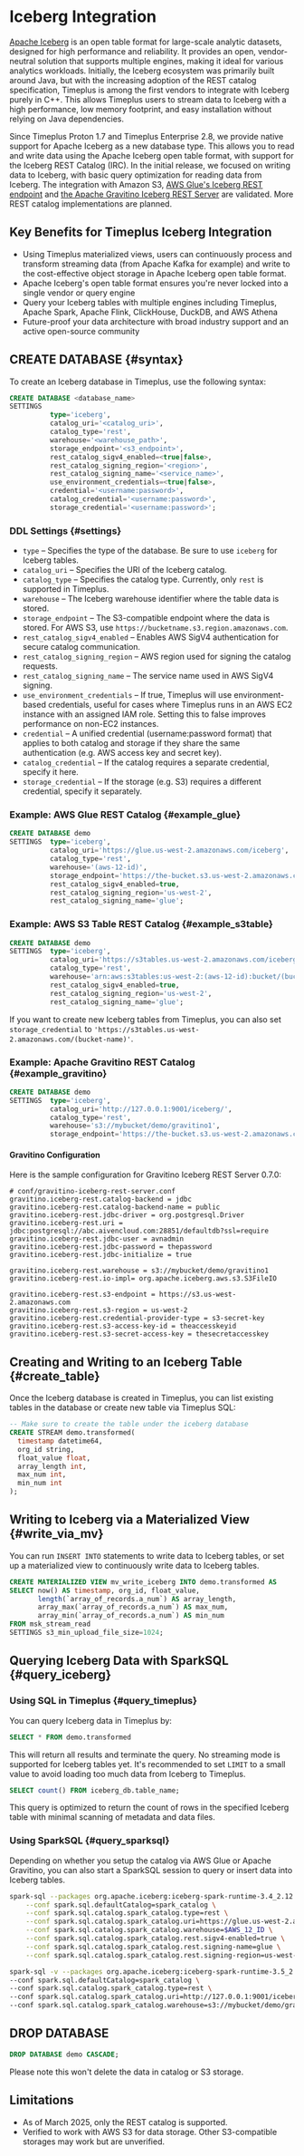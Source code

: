 # Iceberg Integration

[Apache Iceberg](https://iceberg.apache.org/) is an open table format for large-scale analytic datasets, designed for high performance and reliability. It provides an open, vendor-neutral solution that supports multiple engines, making it ideal for various analytics workloads. Initially, the Iceberg ecosystem was primarily built around Java, but with the increasing adoption of the REST catalog specification, Timeplus is among the first vendors to integrate with Iceberg purely in C++. This allows Timeplus users to stream data to Iceberg with a high performance, low memory footprint, and easy installation without relying on Java dependencies.

Since Timeplus Proton 1.7 and Timeplus Enterprise 2.8, we provide native support for Apache Iceberg as a new database type. This allows you to read and write data using the Apache Iceberg open table format, with support for the Iceberg REST Catalog (IRC). In the initial release, we focused on writing data to Iceberg, with basic query optimization for reading data from Iceberg. The integration with Amazon S3, [AWS Glue's Iceberg REST endpoint](https://docs.aws.amazon.com/glue/latest/dg/connect-glu-iceberg-rest.html) and [the Apache Gravitino Iceberg REST Server](https://gravitino.apache.org/docs/0.8.0-incubating/iceberg-rest-service) are validated. More REST catalog implementations are planned.

## Key Benefits for Timeplus Iceberg Integration

- Using Timeplus materialized views, users can continuously process and transform streaming data (from Apache Kafka for example) and write to the cost-effective object storage in Apache Iceberg open table format.
- Apache Iceberg's open table format ensures you're never locked into a single vendor or query engine
- Query your Iceberg tables with multiple engines including Timeplus, Apache Spark, Apache Flink, ClickHouse, DuckDB, and AWS Athena
- Future-proof your data architecture with broad industry support and an active open-source community

## CREATE DATABASE {#syntax}

To create an Iceberg database in Timeplus, use the following syntax:

```sql
CREATE DATABASE <database_name>
SETTINGS
          type='iceberg',
          catalog_uri='<catalog_uri>',
          catalog_type='rest',
          warehouse='<warehouse_path>',
          storage_endpoint='<s3_endpoint>',
          rest_catalog_sigv4_enabled=<true|false>,
          rest_catalog_signing_region='<region>',
          rest_catalog_signing_name='<service_name>',
          use_environment_credentials=<true|false>,
          credential='<username:password>',
          catalog_credential='<username:password>',
          storage_credential='<username:password>';
```

### DDL Settings {#settings}

- `type` – Specifies the type of the database. Be sure to use `iceberg` for Iceberg tables.
- `catalog_uri` – Specifies the URI of the Iceberg catalog.
- `catalog_type` – Specifies the catalog type. Currently, only `rest` is supported in Timeplus.
- `warehouse` – The Iceberg warehouse identifier where the table data is stored.
- `storage_endpoint` – The S3-compatible endpoint where the data is stored. For AWS S3, use `https://bucketname.s3.region.amazonaws.com`.
- `rest_catalog_sigv4_enabled` – Enables AWS SigV4 authentication for secure catalog communication.
- `rest_catalog_signing_region` – AWS region used for signing the catalog requests.
- `rest_catalog_signing_name` – The service name used in AWS SigV4 signing.
- `use_environment_credentials` – If true, Timeplus will use environment-based credentials, useful for cases where Timeplus runs in an AWS EC2 instance with an assigned IAM role. Setting this to false improves performance on non-EC2 instances.
- `credential` – A unified credential (username:password format) that applies to both catalog and storage if they share the same authentication (e.g. AWS access key and secret key).
- `catalog_credential` – If the catalog requires a separate credential, specify it here.
- `storage_credential` – If the storage (e.g. S3) requires a different credential, specify it separately.

### Example: AWS Glue REST Catalog {#example_glue}

```sql
CREATE DATABASE demo
SETTINGS  type='iceberg',
          catalog_uri='https://glue.us-west-2.amazonaws.com/iceberg',
          catalog_type='rest',
          warehouse='(aws-12-id)',
          storage_endpoint='https://the-bucket.s3.us-west-2.amazonaws.com',
          rest_catalog_sigv4_enabled=true,
          rest_catalog_signing_region='us-west-2',
          rest_catalog_signing_name='glue';
```

### Example: AWS S3 Table REST Catalog {#example_s3table}

```sql
CREATE DATABASE demo
SETTINGS  type='iceberg',
          catalog_uri='https://s3tables.us-west-2.amazonaws.com/iceberg',
          catalog_type='rest',
          warehouse='arn:aws:s3tables:us-west-2:(aws-12-id):bucket/(bucket-name)',
          rest_catalog_sigv4_enabled=true,
          rest_catalog_signing_region='us-west-2',
          rest_catalog_signing_name='glue';
```

If you want to create new Iceberg tables from Timeplus, you can also set `storage_credential` to `'https://s3tables.us-west-2.amazonaws.com/(bucket-name)'`.

### Example: Apache Gravitino REST Catalog {#example_gravitino}

```sql
CREATE DATABASE demo
SETTINGS  type='iceberg',
          catalog_uri='http://127.0.0.1:9001/iceberg/',
          catalog_type='rest',
          warehouse='s3://mybucket/demo/gravitino1',
          storage_endpoint='https://the-bucket.s3.us-west-2.amazonaws.com';
```

#### Gravitino Configuration
Here is the sample configuration for Gravitino Iceberg REST Server 0.7.0:

```properties
# conf/gravitino-iceberg-rest-server.conf
gravitino.iceberg-rest.catalog-backend = jdbc
gravitino.iceberg-rest.catalog-backend-name = public
gravitino.iceberg-rest.jdbc-driver = org.postgresql.Driver
gravitino.iceberg-rest.uri = jdbc:postgresql://abc.aivencloud.com:28851/defaultdb?ssl=require
gravitino.iceberg-rest.jdbc-user = avnadmin
gravitino.iceberg-rest.jdbc-password = thepassword
gravitino.iceberg-rest.jdbc-initialize = true

gravitino.iceberg-rest.warehouse = s3://mybucket/demo/gravitino1
gravitino.iceberg-rest.io-impl= org.apache.iceberg.aws.s3.S3FileIO

gravitino.iceberg-rest.s3-endpoint = https://s3.us-west-2.amazonaws.com
gravitino.iceberg-rest.s3-region = us-west-2
gravitino.iceberg-rest.credential-provider-type = s3-secret-key
gravitino.iceberg-rest.s3-access-key-id = theaccesskeyid
gravitino.iceberg-rest.s3-secret-access-key = thesecretaccesskey
```

## Creating and Writing to an Iceberg Table {#create_table}

Once the Iceberg database is created in Timeplus, you can list existing tables in the database or create new table via Timeplus SQL:

```sql
-- Make sure to create the table under the iceberg database
CREATE STREAM demo.transformed(
  timestamp datetime64,
  org_id string,
  float_value float,
  array_length int,
  max_num int,
  min_num int
);
```

## Writing to Iceberg via a Materialized View {#write_via_mv}
You can run `INSERT INTO` statements to write data to Iceberg tables, or set up a materialized view to continuously write data to Iceberg tables.

```sql
CREATE MATERIALIZED VIEW mv_write_iceberg INTO demo.transformed AS
SELECT now() AS timestamp, org_id, float_value,
       length(`array_of_records.a_num`) AS array_length,
       array_max(`array_of_records.a_num`) AS max_num,
       array_min(`array_of_records.a_num`) AS min_num
FROM msk_stream_read
SETTINGS s3_min_upload_file_size=1024;
```

## Querying Iceberg Data with SparkSQL {#query_iceberg}

### Using SQL in Timeplus {#query_timeplus}
You can query Iceberg data in Timeplus by:
```sql
SELECT * FROM demo.transformed
```
This will return all results and terminate the query. No streaming mode is supported for Iceberg tables yet. It's recommended to set `LIMIT` to a small value to avoid loading too much data from Iceberg to Timeplus.

```sql
SELECT count() FROM iceberg_db.table_name;
```
This query is optimized to return the count of rows in the specified Iceberg table with minimal scanning of metadata and data files.

### Using SparkSQL {#query_sparksql}

Depending on whether you setup the catalog via AWS Glue or Apache Gravitino, you can also start a SparkSQL session to query or insert data into Iceberg tables.

```bash
spark-sql --packages org.apache.iceberg:iceberg-spark-runtime-3.4_2.12:1.7.1,org.apache.iceberg:iceberg-aws-bundle:1.7.1,software.amazon.awssdk:bundle:2.30.2,software.amazon.awssdk:url-connection-client:2.30.2 \
    --conf spark.sql.defaultCatalog=spark_catalog \
    --conf spark.sql.catalog.spark_catalog.type=rest \
    --conf spark.sql.catalog.spark_catalog.uri=https://glue.us-west-2.amazonaws.com/iceberg \
    --conf spark.sql.catalog.spark_catalog.warehouse=$AWS_12_ID \
    --conf spark.sql.catalog.spark_catalog.rest.sigv4-enabled=true \
    --conf spark.sql.catalog.spark_catalog.rest.signing-name=glue \
    --conf spark.sql.catalog.spark_catalog.rest.signing-region=us-west-2
```

```bash
spark-sql -v --packages org.apache.iceberg:iceberg-spark-runtime-3.5_2.12:1.8.1,org.apache.iceberg:iceberg-aws-bundle:1.8.1,software.amazon.awssdk:bundle:2.30.2,software.amazon.awssdk:url-connection-client:2.30.2 \
--conf spark.sql.defaultCatalog=spark_catalog \
--conf spark.sql.catalog.spark_catalog.type=rest \
--conf spark.sql.catalog.spark_catalog.uri=http://127.0.0.1:9001/iceberg/ \
--conf spark.sql.catalog.spark_catalog.warehouse=s3://mybucket/demo/gravitino1
```

## DROP DATABASE

```sql
DROP DATABASE demo CASCADE;
```

Please note this won't delete the data in catalog or S3 storage.

## Limitations
- As of March 2025, only the REST catalog is supported.
- Verified to work with AWS S3 for data storage. Other S3-compatible storages may work but are unverified.
